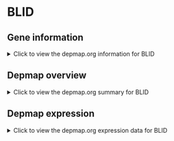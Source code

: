 <h1>BLID</h1>

<h2>Gene information</h2>
<details>
  <summary>Click to view the depmap.org information for BLID</summary>
  <iframe src="https://depmap.org/portal/gene/BLID?tab=about" style="border:none;width:100%;height:800px"></iframe>
</details>

<h2>Depmap overview</h2>
<details>
  <summary>Click to view the depmap.org summary for BLID</summary>
  <iframe src="https://depmap.org/portal/gene/BLID?tab=overview" style="border:none;width:100%;height:800px"></iframe>
</details>

<h2>Depmap expression</h2>
<details>
  <summary>Click to view the depmap.org expression data for BLID</summary>
  <iframe src="https://depmap.org/portal/gene/BLID?tab=characterization" style="border:none;width:100%;height:800px"></iframe>
</details>


<!--
<h2>Reactome Pathway diagram</h2>
PNAME
-->


